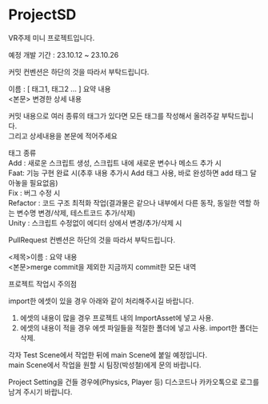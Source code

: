 # ProjectSD

VR주제 미니 프로젝트입니다.   
   
   
예정 개발 기간 : 23.10.12 ~ 23.10.26   
   
   
커밋 컨벤션은 하단의 것을 따라서 부탁드립니다.   
   
이름 : [ 태그1, 태그2 ... ] 요약 내용   
<본문> 변경한 상세 내용   
   
커밋 내용으로 여러 종류의 태그가 있다면 모든 태그를 작성해서 올려주갈 부탁드립니다.   
그리고 상세내용을 본문에 적어주세요   
   
태그 종류    
Add : 새로운 스크립트 생성, 스크립트 내에 새로운 변수나 메소드 추가 시    
Faat: 기능 구현 완료 시(추후 내용 추가시 Add 태그 사용, 바로 완성하면 add 태그 달아놓을 필요없음)   
Fix : 버그 수정 시   
Refactor : 코드 구조 최적화 작업(결과물은 같으나 내부에서 다른 동작, 동일한 역할 하는 변수명 변경/삭제, 테스트코드 추가/삭제)     
Unity : 스크립트 수정없이 에디터 상에서 변경/추가/삭제 시   
   
   
PullRequest 컨벤션은 하단의 것을 따라서 부탁드립니다.   
   
<제목>이름 : 요약 내용   
<본문>merge commit을 제외한 지금까지 commit한 모든 내역   
   
   
프로젝트 작업시 주의점   

import한 에셋이 있을 경우 아래와 같이 처리해주시길 바랍니다.   
1. 에셋의 내용이 많을 경우 프로젝트 내의 ImportAsset에 넣고 사용.   
2. 에셋의 내용이 적을 경우 에셋 파일들을 적절한 폴더에 넣고 사용. import한 폴더는 삭제.   
      
각자 Test Scene에서 작업한 뒤에 main Scene에 붙일 예정입니다.   
main Scene에서 작업을 원할 시 팀장(박성철)에게 문의 바랍니다.   

Project Setting을 건들 경우에(Physics, Player 등) 디스코드나 카카오톡으로 로그를 남겨 주시기 바랍니다.




